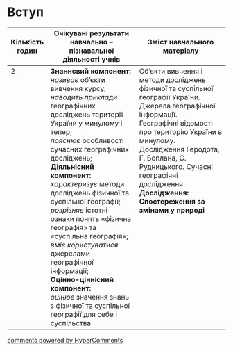 <div id="hypercomments_widget" class="js-hypercomments-widget invisible"></div>

# Вступ

<table>
  <tr>
    <td width="10%" align="center"><b>Кількість годин</b></td>  
    <td width="45%" align="center"><b>Очікувані  результати  навчально – пізнавальної  діяльності  учнів</b></td>
    <td width="45%" align="center"><b>Зміст навчального матеріалу</b></td>
  </tr>
<tbody>
  <tr>
    <td width="10%" style="vertical-align:top !important;">2</td>
    <td width="45%" style="vertical-align:top !important;">
    <b>Знаннєвий компонент:</b><br>
    <i>називає</i> об’єкти вивчення курсу;<br>
    <i>наводить приклади</i> географічних досліджень території України у минулому і тепер;<br>
    <i>пояснює</i> особливості сучасних географічних досліджень; <br>
    <b>Діяльнісний компонент:</b><br>
    <i>характеризує</i> методи досліджень  фізичної та суспільної географії;<br>
    <i>розрізняє</i> істотні ознаки понять «фізична географія» та «суспільна географія»;<br>
    <i>вміє користуватися</i> джерелами географічної інформації;  <br>
    <b>Оцінно-ціннісний компонент:</b><br>
    <i>оцінює</i> значення знань з фізичної та суспільної географії для себе і суспільства</td>
</td>
    <td width="45%" style="vertical-align:top !important;">
    Об’єкти вивчення і методи досліджень фізичної та суспільної географії України.  Джерела географічної інформації. <br>
    Географічні відомості про територію України в минулому.  Дослідження  Геродота, Г. Боплана,  С. Рудницького. Сучасні географічні дослідження
     <span style = "text-align: center"><b>Дослідження:<b></span>
     <br>Спостереження за змінами у природі
</td>
  </tr>
</tbody>
</table>

<div class="js-hypercomments-container">
<a href="http://hypercomments.com" class="hc-link" title="comments widget">comments powered by HyperComments</a>
</div>